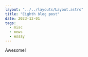 ```yaml
---
layout: "../../layouts/Layout.astro"
title: "Eighth blog post"
date: 2023-12-01
tags:
  - misc
  - news
  - essay
---
```


Awesome!
